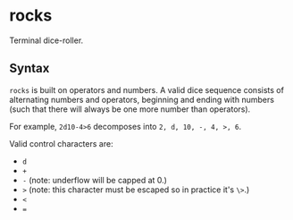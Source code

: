 # rocks
Terminal dice-roller.

## Syntax
`rocks` is built on operators and numbers. A valid dice sequence consists of alternating numbers and operators, beginning and ending with numbers (such that there will always be one more number than operators).

For example, `2d10-4>6` decomposes into `2, d, 10, -, 4, >, 6`.

Valid control characters are:
- `d`
- `+`
- `-` (note: underflow will be capped at 0.)
- `>` (note: this character must be escaped so in practice it's `\>`.)
- `<`
- `=`
